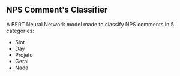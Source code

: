 ## NPS Comment's Classifier
A BERT Neural Network model made to classify NPS comments in 5 categories:
- Slot
- Day
- Projeto
- Geral
- Nada
